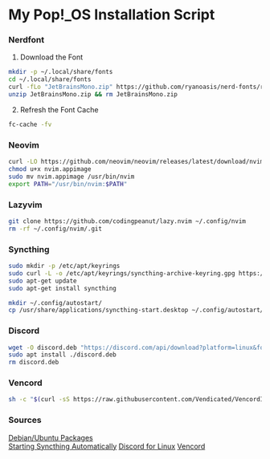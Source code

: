 # My Pop!_OS Installation Script

### Nerdfont

1. Download the Font
```bash
mkdir -p ~/.local/share/fonts
cd ~/.local/share/fonts
curl -fLo "JetBrainsMono.zip" https://github.com/ryanoasis/nerd-fonts/releases/latest/download/JetBrainsMono.zip
unzip JetBrainsMono.zip && rm JetBrainsMono.zip
```

2. Refresh the Font Cache
```bash
fc-cache -fv
```

### Neovim
```bash
curl -LO https://github.com/neovim/neovim/releases/latest/download/nvim.appimage
chmod u+x nvim.appimage
sudo mv nvim.appimage /usr/bin/nvim
export PATH="/usr/bin/nvim:$PATH"
```

### Lazyvim
```bash
git clone https://github.com/codingpeanut/lazy.nvim ~/.config/nvim
rm -rf ~/.config/nvim/.git
```

### Syncthing
```bash
sudo mkdir -p /etc/apt/keyrings
sudo curl -L -o /etc/apt/keyrings/syncthing-archive-keyring.gpg https://syncthing.net/release-key.gpg
sudo apt-get update
sudo apt-get install syncthing
```
```bash
mkdir ~/.config/autostart/
cp /usr/share/applications/syncthing-start.desktop ~/.config/autostart/
```

### Discord
```bash
wget -O discord.deb "https://discord.com/api/download?platform=linux&format=deb"
sudo apt install ./discord.deb
rm discord.deb
```

### Vencord
```bash
sh -c "$(curl -sS https://raw.githubusercontent.com/Vendicated/VencordInstaller/main/install.sh)"
```

### Sources
[Debian/Ubuntu Packages](https://apt.syncthing.net/)  
[Starting Syncthing Automatically](https://docs.syncthing.net/users/autostart.html#linux)
[Discord for Linux](https://discord.com/api/download?platform=linux&format=deb)
[Vencord](https://vencord.dev/download/)
